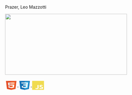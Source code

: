 Prazer, Leo Mazzotti 
 <div>
<div align="left">
  <a href="https://https://github.com/LeoMazzotti">
  <img height="200em" width="400em" src="https://github-readme-stats.vercel.app/api?username=leomazzotti&show_icons=true&theme=dark&include_all_commits=true&count_private=true"/>
 
</div>
 <div style="display: inline_block"><br>
   <img align="center" alt="Rafa-HTML" height="30" width="40" src="https://raw.githubusercontent.com/devicons/devicon/master/icons/html5/html5-original.svg">
   <img align="center" alt="Rafa-CSS" height="30" width="40" src="https://raw.githubusercontent.com/devicons/devicon/master/icons/css3/css3-original.svg">
   <img align="center" alt="Rafa-Js" height="30" width="40" src="https://raw.githubusercontent.com/devicons/devicon/master/icons/javascript/javascript-plain.svg">
</div>
 
